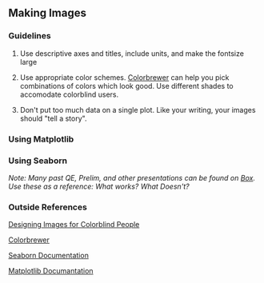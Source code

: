 ## Making Images

### Guidelines

1. Use descriptive axes and titles, include units, and make the fontsize large

2. Use appropriate color schemes. [Colorbrewer](https://colorbrewer2.org/#type=sequential&scheme=BuGn&n=3) can help you pick combinations of colors which look good. Use different shades to accomodate colorblind users.

3. Don't put too much data on a single plot. Like your writing, your images should "tell a story".

### Using Matplotlib

### Using Seaborn


*Note: Many past QE, Prelim, and other presentations can be found on [Box](https://ucdavis.app.box.com/folder/80871253566). Use these as a reference: What works? What Doesn't?*

### Outside References

[Designing Images for Colorblind People](https://designshack.net/articles/accessibility/tips-for-designing-for-colorblind-users/)

[Colorbrewer](https://colorbrewer2.org/#type=sequential&scheme=BuGn&n=3)

[Seaborn Documentation](https://seaborn.pydata.org/examples/index.html)

[Matplotlib Documantation](https://matplotlib.org)



